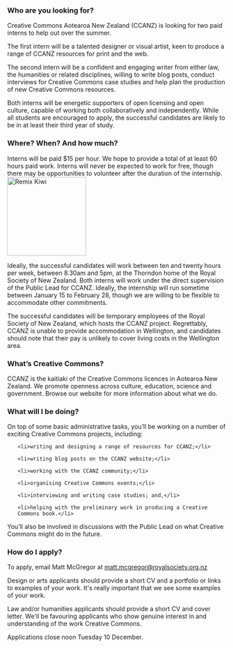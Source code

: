 <html><body><div>

<h3>Who are you looking for?</h3>

Creative Commons Aotearoa New Zealand (CCANZ) is looking for two paid interns to help out over the summer.



The first intern will be a talented designer or visual artist, keen to produce a range of CCANZ resources for print and the web.



The second intern will be a confident and engaging writer from either law, the humanities or related disciplines, willing to write blog posts, conduct interviews for Creative Commons case studies and help plan the production of new Creative Commons resources.



Both interns will be energetic supporters of open licensing and open culture, capable of working both collaboratively and independently. While all students are encouraged to apply, the successful candidates are likely to be in at least their third year of study.

<h3>Where? When? And how much?</h3>

Interns will be paid $15 per hour. We hope to provide a total of at least 60 hours paid work. Interns will never be expected to work for free, though there may be opportunities to volunteer after the duration of the internship.<a href="http://creativecommons.org.nz/wp-content/uploads/2013/03/Remix-Kiwi.jpg"><img class="size-medium wp-image-3530 alignright" alt="Remix Kiwi" src="http://creativecommons.org.nz/wp-content/uploads/2013/03/Remix-Kiwi-300x300.jpg" width="181" height="181"></a>



Ideally, the successful candidates will work between ten and twenty hours per week, between 8.30am and 5pm, at the Thorndon home of the Royal Society of New Zealand. Both interns will work under the direct supervision of the Public Lead for CCANZ. Ideally, the internship will run sometime between January 15 to February 28, though we are willing to be flexible to accommodate other commitments.



The successful candidates will be temporary employees of the Royal Society of New Zealand, which hosts the CCANZ project. Regrettably, CCANZ is unable to provide accommodation in Wellington, and candidates should note that their pay is unlikely to cover living costs in the Wellington area.

<h3>What’s Creative Commons?</h3>

CCANZ is the kaitiaki of the Creative Commons licences in Aotearoa New Zealand. We promote openness across culture, education, science and government. Browse our website for more information about what we do.

<h3>What will I be doing?</h3>

On top of some basic administrative tasks, you’ll be working on a number of exciting Creative Commons projects, including:

<ul>

	<li>writing and designing a range of resources for CCANZ;</li>

	<li>writing blog posts on the CCANZ website;</li>

	<li>working with the CCANZ community;</li>

	<li>organising Creative Commons events;</li>

	<li>interviewing and writing case studies; and,</li>

	<li>helping with the preliminary work in producing a Creative Commons book.</li>

</ul>

You’ll also be involved in discussions with the Public Lead on what Creative Commons might do in the future.

<h3>How do I apply?</h3>

To apply, email Matt McGregor at matt.mcgregor@royalsociety.org.nz



Design or arts applicants should provide a short CV and a portfolio or links to examples of your work. It's really important that we see some examples of your work.



Law and/or humanities applicants should provide a short CV and cover letter. We'll be favouring applicants who show genuine interest in and understanding of the work Creative Commons.



Applications close noon Tuesday 10 December.



</div></body></html>